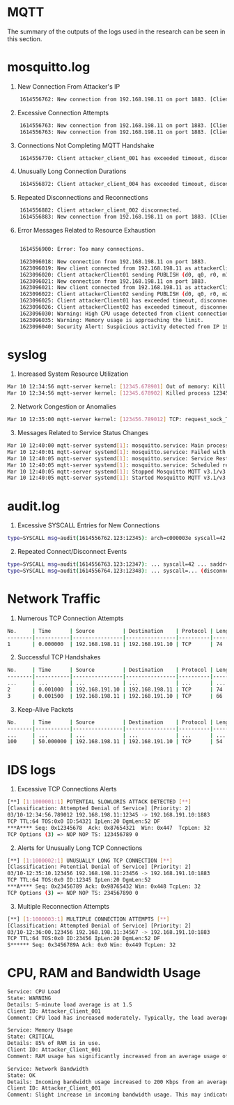 # MQTT
The summary of the outputs of the logs used in the research can be seen in this section.
# mosquitto.log
1. New Connection From Attacker's IP
```bash
    1614556762: New connection from 192.168.198.11 on port 1883. [Client ID: attacker_client_001]
```
2. Excessive Connection Attempts
```bash
    1614556763: New connection from 192.168.198.11 on port 1883. [Client ID: attacker_client_002]
    1614556763: New connection from 192.168.198.11 on port 1883. [Client ID: attacker_client_003]
```
3. Connections Not Completing MQTT Handshake
```bash
    1614556770: Client attacker_client_001 has exceeded timeout, disconnecting.
```
4. Unusually Long Connection Durations
```bash
    1614556872: Client attacker_client_004 has exceeded timeout, disconnecting.
```
5. Repeated Disconnections and Reconnections
```bash
    1614556882: Client attacker_client_002 disconnected.
    1614556883: New connection from 192.168.198.11 on port 1883. [Client ID: attacker_client_002]
```
6. Error Messages Related to Resource Exhaustion
```bash

    1614556900: Error: Too many connections.
```
```bash
    1623096018: New connection from 192.168.198.11 on port 1883.
    1623096019: New client connected from 192.168.198.11 as attackerClient01 (p2, c1, k60).
    1623096020: Client attackerClient01 sending PUBLISH (d0, q0, r0, m1, 'test/topic', ... (50 bytes)).
    1623096021: New connection from 192.168.198.11 on port 1883.
    1623096021: New client connected from 192.168.198.11 as attackerClient02 (p2, c1, k60).
    1623096022: Client attackerClient02 sending PUBLISH (d0, q0, r0, m2, 'test/topic', ... (50 bytes)).
    1623096025: Client attackerClient01 has exceeded timeout, disconnecting.
    1623096026: Client attackerClient02 has exceeded timeout, disconnecting.
    1623096030: Warning: High CPU usage detected from client connections.
    1623096035: Warning: Memory usage is approaching the limit.
    1623096040: Security Alert: Suspicious activity detected from IP 192.168.198.11. High volume of connections and data packets.
```
# syslog
1. Increased System Resource Utilization
```bash
Mar 10 12:34:56 mqtt-server kernel: [12345.678901] Out of memory: Kill process 12345 (mosquitto) score 50 or sacrifice child
Mar 10 12:34:56 mqtt-server kernel: [12345.678902] Killed process 12345 (mosquitto) total-vm:123456kB, anon-rss:12345kB, file-rss:0kB, shmem-rss:0kB
```
2. Network Congestion or Anomalies
```bash
Mar 10 12:35:00 mqtt-server kernel: [123456.789012] TCP: request_sock_TCP: Possible SYN flooding on port 1883. Sending cookies.
```
3. Messages Related to Service Status Changes
```bash
Mar 10 12:40:00 mqtt-server systemd[1]: mosquitto.service: Main process exited, code=killed, status=9/KILL
Mar 10 12:40:01 mqtt-server systemd[1]: mosquitto.service: Failed with result 'signal'.
Mar 10 12:40:05 mqtt-server systemd[1]: mosquitto.service: Service RestartSec=5s expired, scheduling restart.
Mar 10 12:40:05 mqtt-server systemd[1]: mosquitto.service: Scheduled restart job, restart counter is at 1.
Mar 10 12:40:05 mqtt-server systemd[1]: Stopped Mosquitto MQTT v3.1/v3.1.1 Broker.
Mar 10 12:40:05 mqtt-server systemd[1]: Started Mosquitto MQTT v3.1/v3.1.1 Broker.
```

# audit.log
1. Excessive SYSCALL Entries for New Connections
```bash
type=SYSCALL msg=audit(1614556762.123:12345): arch=c000003e syscall=42 success=yes exit=0 a0=3 a1=7fffd39bf6c0 a2=10 a3=7fffd39bf700 items=0 ppid=1 pid=1234 auid=4294967295 uid=1000 gid=1000 euid=1000 suid=1000 fsuid=1000 egid=1000 sgid=1000 fsgid=1000 tty=(none) ses=4294967295 comm="mosquitto" exe="/usr/sbin/mosquitto" key=(null)
```
2. Repeated Connect/Disconnect Events
```bash
type=SYSCALL msg=audit(1614556763.123:12347): ... syscall=42 ... saddr=0200FFFFC0A8C60BC005 ...
type=SYSCALL msg=audit(1614556764.123:12348): ... syscall=... (disconnect) ... saddr=0200FFFFC0A8C60BC005 ...
```
# Network Traffic
1. Numerous TCP Connection Attempts
```bash
No.     | Time      | Source         | Destination    | Protocol | Length | Info
--------|-----------|----------------|----------------|----------|--------|-------------------------
1       | 0.000000  | 192.168.198.11 | 192.168.191.10 | TCP      | 74     | 5060 → 1883 [SYN] Seq=0
```
2. Successful TCP Handshakes
```bash
No.     | Time      | Source         | Destination    | Protocol | Length | Info
--------|-----------|----------------|----------------|----------|--------|-----------------------------------
...     | ...       | ...            | ...            | ...      | ...    | ...
2       | 0.001000  | 192.168.191.10 | 192.168.198.11 | TCP      | 74     | 1883 → 5060 [SYN, ACK] Seq=0 Ack=1
3       | 0.001500  | 192.168.198.11 | 192.168.191.10 | TCP      | 66     | 5060 → 1883 [ACK] Seq=1 Ack=1
```
3. Keep-Alive Packets
```bash
No.     | Time      | Source         | Destination    | Protocol | Length | Info
--------|-----------|----------------|----------------|----------|--------|-----------------------------------
...     | ...       | ...            | ...            | ...      | ...    | ...
100     | 50.000000 | 192.168.198.11 | 192.168.191.10 | TCP      | 54     | [ACK] Seq=1 Ack=1 Len=0
```
# IDS logs
1. Excessive TCP Connections Alerts
```bash
[**] [1:1000001:1] POTENTIAL SLOWLORIS ATTACK DETECTED [**]
[Classification: Attempted Denial of Service] [Priority: 2] 
03/10-12:34:56.789012 192.168.198.11:12345 -> 192.168.191.10:1883
TCP TTL:64 TOS:0x0 ID:54321 IpLen:20 DgmLen:52 DF
***A**** Seq: 0x12345678  Ack: 0x87654321  Win: 0x447  TcpLen: 32
TCP Options (3) => NOP NOP TS: 123456789 0
```
2. Alerts for Unusually Long TCP Connections
```bash
[**] [1:1000002:1] UNUSUALLY LONG TCP CONNECTION [**]
[Classification: Potential Denial of Service] [Priority: 2]
03/10-12:35:10.123456 192.168.198.11:23456 -> 192.168.191.10:1883
TCP TTL:64 TOS:0x0 ID:12345 IpLen:20 DgmLen:52
***A**** Seq: 0x23456789 Ack: 0x98765432 Win: 0x448 TcpLen: 32
TCP Options (3) => NOP NOP TS: 234567890 0
```
3. Multiple Reconnection Attempts
```bash
[**] [1:1000003:1] MULTIPLE CONNECTION ATTEMPTS [**]
[Classification: Attempted Denial of Service] [Priority: 2]
03/10-12:36:00.123456 192.168.198.11:34567 -> 192.168.191.10:1883
TCP TTL:64 TOS:0x0 ID:23456 IpLen:20 DgmLen:52 DF
S****** Seq: 0x3456789A Ack: 0x0 Win: 0x449 TcpLen: 32
```
# CPU, RAM and Bandwidth Usage
```bash
Service: CPU Load
State: WARNING
Details: 5-minute load average is at 1.5
Client ID: Attacker_Client_001
Comment: CPU load has increased moderately. Typically, the load average stays around 0.5 under normal operation.
```
```bash
Service: Memory Usage
State: CRITICAL
Details: 85% of RAM is in use.
Client ID: Attacker_Client_001
Comment: RAM usage has significantly increased from an average usage of 45%. Monitor for potential memory exhaustion.
```
```bash
Service: Network Bandwidth
State: OK
Details: Incoming bandwidth usage increased to 200 Kbps from an average of 50 Kbps.
Client ID: Attacker_Client_001
Comment: Slight increase in incoming bandwidth usage. This may indicate numerous new connections but does not yet impact overall network performance significantly.